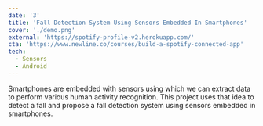 ```yaml
---
date: '3'
title: 'Fall Detection System Using Sensors Embedded In Smartphones'
cover: './demo.png'
external: 'https://spotify-profile-v2.herokuapp.com/'
cta: 'https://www.newline.co/courses/build-a-spotify-connected-app'
tech:
  - Sensors
  - Android
---
```


Smartphones are embedded with sensors using which we can extract data to perform various human activity recognition. This project uses that idea to detect a fall and propose a fall detection system using sensors embedded in smartphones.
